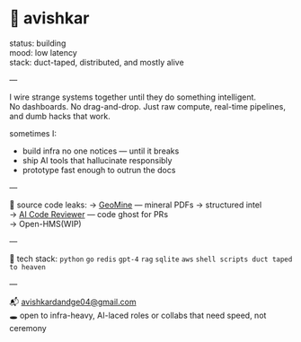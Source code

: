 # 🧃 avishkar

status: building  
mood: low latency  
stack: duct-taped, distributed, and mostly alive

—

I wire strange systems together until they do something intelligent.  
No dashboards. No drag-and-drop. Just raw compute, real-time pipelines, and dumb hacks that work.

sometimes I:
- build infra no one notices — until it breaks
- ship AI tools that hallucinate responsibly
- prototype fast enough to outrun the docs

—

📂 source code leaks:
→ [GeoMine](https://github.com/ashkaaar/GeoMine-NER-Geolocation) — mineral PDFs → structured intel  
→ [AI Code Reviewer](https://github.com/ashkaaar/AI-code-review) — code ghost for PRs  
→ Open-HMS(WIP)

—

🧠 tech stack:
`python` `go` `redis` `gpt-4` `rag` `sqlite` `aws` `shell scripts duct taped to heaven`

—

📬 avishkardandge04@gmail.com  
🕳 open to infra-heavy, AI-laced roles or collabs that need speed, not ceremony
